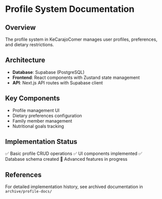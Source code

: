 # Profile System Documentation

## Overview
The profile system in KeCarajoComer manages user profiles, preferences, and dietary restrictions.

## Architecture
- **Database**: Supabase (PostgreSQL)
- **Frontend**: React components with Zustand state management
- **API**: Next.js API routes with Supabase client

## Key Components
- Profile management UI
- Dietary preferences configuration
- Family member management
- Nutritional goals tracking

## Implementation Status
✅ Basic profile CRUD operations
✅ UI components implemented
✅ Database schema created
🔄 Advanced features in progress

## References
For detailed implementation history, see archived documentation in `archive/profile-docs/`
